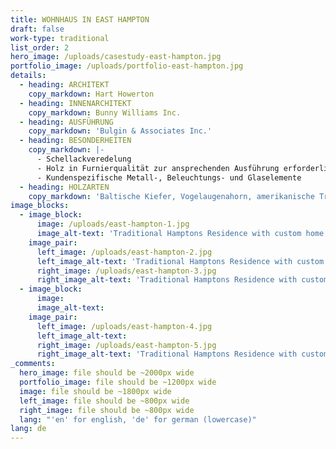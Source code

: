 ```yaml
---
title: WOHNHAUS IN EAST HAMPTON
draft: false
work-type: traditional
list_order: 2
hero_image: /uploads/casestudy-east-hampton.jpg
portfolio_image: /uploads/portfolio-east-hampton.jpg
details:
  - heading: ARCHITEKT
    copy_markdown: Hart Howerton
  - heading: INNENARCHITEKT
    copy_markdown: Bunny Williams Inc.
  - heading: AUSFÜHRUNG
    copy_markdown: 'Bulgin & Associates Inc.'
  - heading: BESONDERHEITEN
    copy_markdown: |-
      - Schellackveredelung
      - Holz in Furnierqualität zur ansprechenden Ausführung erforderlich
      - Kundenspezifische Metall-, Beleuchtungs- und Glaselemente
  - heading: HOLZARTEN
    copy_markdown: 'Baltische Kiefer, Vogelaugenahorn, amerikanische Traubenkirsche,  amerikanische Weißeiche'
image_blocks:
  - image_block:
      image: /uploads/east-hampton-1.jpg
      image_alt-text: 'Traditional Hamptons Residence with custom home office including desk and cabinetry. Custom metalwork, woodwork and joinery.'
    image_pair:
      left_image: /uploads/east-hampton-2.jpg
      left_image_alt-text: 'Traditional Hamptons Residence with custom woodwork and joinery design, metalwork and hardware.'
      right_image: /uploads/east-hampton-3.jpg
      right_image_alt-text: 'Traditional Hamptons Residence with custom bathroom. Design includes custom metalwork, glass work, hardware, woodwork and joinery.'
  - image_block:
      image:
      image_alt-text:
    image_pair:
      left_image: /uploads/east-hampton-4.jpg
      left_image_alt-text:
      right_image: /uploads/east-hampton-5.jpg
      right_image_alt-text: 'Traditional Hamptons Residence with custom bathroom/vanity. Design includes custom metalwork, glass work, hardware, woodwork and joinery.'
_comments:
  hero_image: file should be ~2000px wide
  portfolio_image: file should be ~1200px wide
  image: file should be ~1800px wide
  left_image: file should be ~800px wide
  right_image: file should be ~800px wide
  lang: "'en' for english, 'de' for german (lowercase)"
lang: de
---
```


